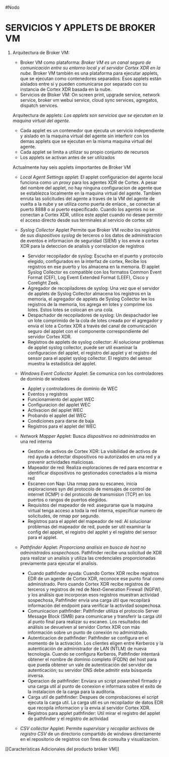 #Nodo
# SERVICIOS Y APPLETS DE BROKER VM
1. Arquitectura de Broker VM:
   - Broker VM como plataforma: *Broker VM es un canal seguro de comunicación entre su entorno local y el servidor Cortex XDR en la nube.* Broker VM también es una plataforma para ejecutar applets, que se ejecutan como contenedores separados. Esos applets están aislados entre sí y pueden comunicarse por separado con su instancia de Cortex XDR basada en la nube.
   - Servicios de Btoker VM: On screen print, upgrade service, network service, broker vm webui service, cloud sync services, agregatos, dispatch services.
     
    Arquitectura de applets: *Los applets son servicios que se ejecutan en la maquina virtual del agente.*
    - Cada applet es un contenedor que ejecuta un servicio independiente y aislado en la maquina virtual del agente sin interferir con los demas applets que se ejecutan en la misma maquina virtual del agente.
    - Cada applet se limita a utilizar su propio conjunto de recursos
    - Los applets se activan antes de ser utilizados

	Actualmente hay seis applets iimportantes de Broker VM
	- *Local Agent Settings apple*t: El applet configuracion del agente local funciona como un *proxy* para los agentes XDR de Cortex. A pesar del nombre del applet, no hay ninguna configuracion de agente que se establezca localmente en la maquina virtual del agente. 
	  Tambien enruta las solicitudes del agente a traves de la VM del agente de vuelta a la nube y se utiliza como puerta de enlace., se conectan al puerto 8888 o al puerto especificado.
	  Cuando los agentes no se conectan a Cortex XDR, utilice este applet cuando no desee permitir el acceso directo desde sus terminales al servicio de cortex xdr
	  
	- *Syslog Collector* Applet 
	  Permite que Broker VM *reciba* los *registros* de sus *dispositivos* *syslog* de terceros o los datos de administracion de eventos e informacion de seguridad (SIEM) y los envie a cortex XDR para la deteccion de analisis y correlacion de registros
		- Servidor recopilador de syslog: Escucha en el puerto y protocolo elegido, configurados en la interfaz de cortex, Recibe los registros en ese puerto y los almacena en la memoria. El applet Syslog Collector es compatible con los formatos Common Event Format (CEF), Log Event Extended Format (LEEF), Cisco y Corelight Zeek.
		- Agregador de recopiladores de syslog: Una vez que el servidor de applets de Syslog Collector almacena los registros en la memoria, el agregador de applets de Syslog Collector lee los registros de la memoria, los agrega en lotes y comprime los lotes. Estos lotes se colocan en una cola.
		- Despachador de recopiladores de syslog: Un despachador lee un lote comprimido de la cola de lotes creada por el agregador y envía el lote a Cortex XDR a través del canal de comunicación seguro del applet con el componente correspondiente del servidor Cortex XDR.
		- Registros de applets de syslog collector: Al solucionar problemas de applet syslog collector, puede ser util examinar la configuracion del applet, el registro del applet y el registro del sensor para el applet syslog collector. El registro del sensor muestra la estadistica del applet.
	  
	- *Windows Event Collector* Applet: Se comunica con los controladores de dominio de windows
		- Applet y controladores de dominio de WEC
		- Eventos y registros
		- Funcionamiento del applet WEC
		- Configuracion del applet WEC
		- Activacion del applet WEC
		- Probando el applet del WEC
		- Condiciones para darse de baja 
		- Registros para el applet del WEC
	  
	- *Network Mapper* Applet: Busca *dispositivos no administrados* en una red interna
		- Gestion de activos de Cortex XDR: La visibilidad de activos de red ayuda a detectar dispositivos no autorizados en una red y a prevenir actividades maliciosas.
		- Mapeador de red: Realiza exploraciones de red para encontrar e identificar dispositivos no gestionados conectados a la misma red
		- Escaneo con Nap: Usa nmap para su escaneo, inicia exploraciones syn del protocolo de mensajes de control de internet (ICMP) o del protocolo de transmision (TCP) en los puertos o rangos de puertos elegidos.
		- Requisitos del mapeador de red: asegurarse que la maquina virtual tenga acceso a toda la red interna, especificar numero de solicitudes, de nmap por segundo.
		- Registros para el applet del mapeador de red: Al solucionar problemas del mapeador de red, puede ser util examinar la config del applet, el registro del applet y el registro del sensor para el applet.
	  
	- *Pathfinder* Applet: *Proporciona analisis en busca de host no administrados sospechosos*. Pathfinder recibe una solicitud de XDR para realizar un analisis y utiliza las credenciales proporcionadas previamente para ejecutar el analisis.
		- Cuando pathfinder ayuda: Cuando Cortex XDR recibe registros EDR de un agente de Cortex XDR, reconoce ese punto final como administrado. Pero cuando Cortex XDR recibe registros de terceros y registros de red de Next-Generation Firewall (NGFW), y los análisis que incorporan esos registros muestran actividad sospechosa, Pathfinder envía una carga útil que recopilará información del endpoint para verificar la actividad sospechosa.
		- Comunicacion pathfinder: Pathfinder utiliza el protocolo Server Message Block (SMB) para comunicarse y transferir la carga útil al punto final para realizar su escaneo. Los resultados del análisis se devuelven al servidor Cortex XDR con más información sobre un punto de conexión no administrado.
		- Autenticacion de pathfinder: Pathfinder se configura en el momento de la activación. Los clientes eligen entre Kerberos y la autenticación de administrador de LAN (NTLM) de nueva tecnología. Cuando se configura Kerberos, Pathfinder intentará obtener el nombre de dominio completo (FQDN) del host para que pueda obtener un vale de autenticación del servidor de autenticación; su servidor DNS debe admitir esta búsqueda inversa.
		- Operacion de pathfinder: Enviara un script powershell firmado y una carga util al punto de conexion e informara sobre el exito de la instalacion de la carga para la auditoria.
		- Carga util de pathfinder: Despues de comprobaciones el script ejecuta la carga util. La carga util es un recopilador de datos EDR que recopila informacion y la envia al servidor Cortex XDR.
		- Registros para applet pathfinder: Util mirar el registro del applet de pathfinder y el registro de actividad
	  
	- *CSV collector* Applet: Permite *supervisar* y *recopilar* archivos de *registro* *CSV* de un directorio compartido de windows directamente en el repositorio de registros con fines de consulta y visualizacion.


[[Características Adicionales del producto bróker VM]]
